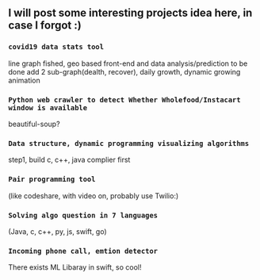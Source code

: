 ## I will post some interesting projects idea here, in case I forgot :)

### `covid19 data stats tool`
line graph fished, geo based front-end and data analysis/prediction to be done
add 2 sub-graph(dealth, recover), daily growth, dynamic growing animation

### `Python web crawler to detect Whether Wholefood/Instacart window is available`
beautiful-soup?

### `Data structure, dynamic programming visualizing algorithms`
step1, build c, c++, java complier first

### `Pair programming tool`
(like codeshare, with video on, probably use Twilio:)

### `Solving algo question in 7 languages`
(Java, c, c++, py, js, swift, go)

### `Incoming phone call, emtion detector`
There exists ML Libaray in swift, so cool!

